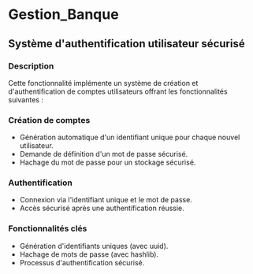 # Gestion_Banque

## Système d'authentification utilisateur sécurisé

### Description

Cette fonctionnalité implémente un système de création et d'authentification de comptes utilisateurs offrant les fonctionnalités suivantes :

### Création de comptes

- Génération automatique d'un identifiant unique pour chaque nouvel utilisateur.
- Demande de définition d'un mot de passe sécurisé.
- Hachage du mot de passe pour un stockage sécurisé.

### Authentification

- Connexion via l'identifiant unique et le mot de passe.
- Accès sécurisé après une authentification réussie.

### Fonctionnalités clés

- Génération d'identifiants uniques (avec uuid).
- Hachage de mots de passe (avec hashlib).
- Processus d'authentification sécurisé.
